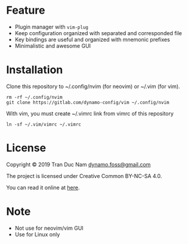 Feature
========

- Plugin manager with `vim-plug`
- Keep configuration organized with separated and corresponded file
- Key bindings are useful and organized with mnemonic prefixes
- Minimalistic and awesome GUI

Installation
=============

Clone this repository to ~/.config/nvim (for neovim) or ~/.vim (for vim).
```
rm -rf ~/.config/nvim
git clone https://gitlab.com/dynamo-config/vim ~/.config/nvim
```
With vim, you must create ~/.vimrc link from vimrc of this repository

```
ln -sf ~/.vim/vimrc ~/.vimrc
```

License
========

Copyright © 2019 Tran Duc Nam <dynamo.foss@gmail.com>

The project is licensed under Creative Common BY-NC-SA 4.0.

You can read it online at [here](http://creativecommons.org/licenses/by-nc-sa/4.0/).

Note
=====

- Not use for neovim/vim GUI
- Use for Linux only
